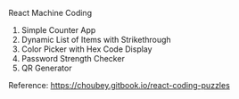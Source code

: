 React Machine Coding

1. Simple Counter App
2. Dynamic List of Items with Strikethrough
3. Color Picker with Hex Code Display
4. Password Strength Checker
5. QR Generator

Reference: https://choubey.gitbook.io/react-coding-puzzles
